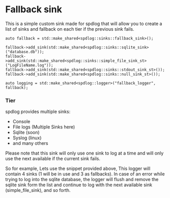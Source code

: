 # Fallback sink

This is a simple custom sink made for spdlog that will allow you to create a list of sinks and fallback on each tier if the previous sink fails.

```
auto fallback = std::make_shared<spdlog::sinks::fallback_sink>();

fallback->add_sink(std::make_shared<spdlog::sinks::sqlite_sink>("database.db"));
fallback->add_sink(std::make_shared<spdlog::sinks::simple_file_sink_st>("LogFileName.log"));
fallback->add_sink(std::make_shared<spdlog::sinks::stdout_sink_st>());
fallback->add_sink(std::make_shared<spdlog::sinks::null_sink_st>());
		
auto logging = std::make_shared<spdlog::logger>("fallback_logger", fallback);
```

### Tier

spdlog provides multiple sinks:

* Console
* File logs (Multiple Sinks here)
* Sqlite (soon)
* Syslog (linux)
* and many others

Please note that this sink will only use one sink to log at a time and will only use the next available if the current sink fails.

So for example, Lets use the snippet provided above, This logger will contain 4 sinks (1 will be in use and 3 as fallbacks).
In case of an error while trying to log into the sqlite database, the logger will flush and remove the sqlite sink form the list and continue to log with the next available sink (simple_file_sink), and so forth.
